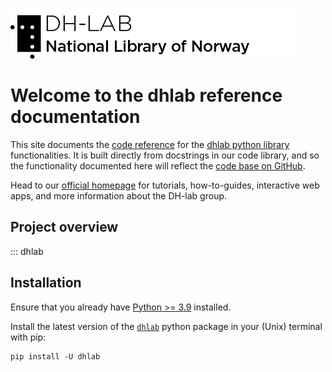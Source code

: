 
[![DH-LAB logo](_images/DHlab_logo_web_en_black.png)](https://www.nb.no/dh-lab/)

# Welcome to the dhlab reference documentation

This site documents the [code reference](./reference.md) for the [dhlab python library](https://pypi.org/project/dhlab/) functionalities.
It is built directly from docstrings in our code library, and so the functionality documented here will reflect the [code base on GitHub](https://github.com/NationalLibraryOfNorway/DHLAB).

Head to our [official homepage](https://www.nb.no/dh-lab/) for tutorials, how-to-guides, interactive web apps, and more information about the DH-lab group.

## Project overview

::: dhlab

## Installation

Ensure that you already have  [Python >= 3.9](https://www.python.org/downloads/) installed.

<!-- start installation -->

Install the latest version of the [`dhlab`](https://pypi.org/project/dhlab/) python package in your (Unix) terminal with pip:

```shell
pip install -U dhlab
```
<!-- end installation -->
